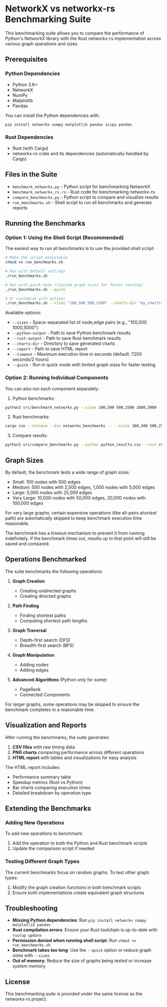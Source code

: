 # NetworkX vs networkx-rs Benchmarking Suite

This benchmarking suite allows you to compare the performance of Python's NetworkX library with the Rust networkx-rs implementation across various graph operations and sizes.

## Prerequisites

### Python Dependencies
- Python 3.6+
- NetworkX
- NumPy
- Matplotlib
- Pandas

You can install the Python dependencies with:
```bash
pip install networkx numpy matplotlib pandas scipy pandas
```

### Rust Dependencies
- Rust (with Cargo)
- networkx-rs crate and its dependencies (automatically handled by Cargo)

## Files in the Suite

- `benchmark_networkx.py` - Python script for benchmarking NetworkX
- `benchmark_networkx_rs.rs` - Rust code for benchmarking networkx-rs
- `compare_benchmarks.py` - Python script to compare and visualize results
- `run_benchmarks.sh` - Shell script to run all benchmarks and generate reports

## Running the Benchmarks

### Option 1: Using the Shell Script (Recommended)

The easiest way to run all benchmarks is to use the provided shell script:

```bash
# Make the script executable
chmod +x run_benchmarks.sh

# Run with default settings
./run_benchmarks.sh

# Run with quick mode (limited graph sizes for faster testing)
./run_benchmarks.sh --quick

# Or customize with options
./run_benchmarks.sh --sizes "100,500 500,2500" --charts-dir "my_charts" --report "my_report.html" --timeout 3600
```

Available options:
- `--sizes` - Space-separated list of node,edge pairs (e.g., "100,500 1000,5000")
- `--python-output` - Path to save Python benchmark results
- `--rust-output` - Path to save Rust benchmark results  
- `--charts-dir` - Directory to save generated charts
- `--report` - Path to save HTML report
- `--timeout` - Maximum execution time in seconds (default: 7200 seconds/2 hours)
- `--quick` - Run in quick mode with limited graph sizes for faster testing

### Option 2: Running Individual Components

You can also run each component separately:

1. Python benchmarks:
```bash
python3 src/benchmark_networkx.py --sizes 100,500 500,2500 1000,5000 --output python_results.csv
```

2. Rust benchmarks:
```bash
cargo run --release --bin networkx_benchmarks -- --sizes 100,500 500,2500 1000,5000 --output rust_results.csv
```

3. Compare results:
```bash
python3 src/compare_benchmarks.py --python python_results.csv --rust rust_results.csv --output-dir charts --report report.html
```

## Graph Sizes

By default, the benchmark tests a wide range of graph sizes:
- Small: 100 nodes with 500 edges
- Medium: 500 nodes with 2,500 edges, 1,000 nodes with 5,000 edges
- Large: 5,000 nodes with 25,000 edges
- Very Large: 10,000 nodes with 50,000 edges, 20,000 nodes with 100,000 edges

For very large graphs, certain expensive operations (like all-pairs shortest path) are automatically skipped to keep benchmark execution time reasonable.

The benchmark has a timeout mechanism to prevent it from running indefinitely. If the benchmark times out, results up to that point will still be saved and compared.

## Operations Benchmarked

The suite benchmarks the following operations:

1. **Graph Creation**
   - Creating undirected graphs
   - Creating directed graphs

2. **Path Finding**
   - Finding shortest paths
   - Computing shortest path lengths

3. **Graph Traversal**
   - Depth-first search (DFS)
   - Breadth-first search (BFS)

4. **Graph Manipulation**
   - Adding nodes
   - Adding edges

5. **Advanced Algorithms** (Python only for some)
   - PageRank
   - Connected Components

For larger graphs, some operations may be skipped to ensure the benchmark completes in a reasonable time.

## Visualization and Reports

After running the benchmarks, the suite generates:

1. **CSV files** with raw timing data
2. **PNG charts** comparing performance across different operations
3. **HTML report** with tables and visualizations for easy analysis

The HTML report includes:
- Performance summary table
- Speedup metrics (Rust vs Python)
- Bar charts comparing execution times
- Detailed breakdown by operation type

## Extending the Benchmarks

### Adding New Operations

To add new operations to benchmark:

1. Add the operation to both the Python and Rust benchmark scripts
2. Update the comparison script if needed

### Testing Different Graph Types

The current benchmarks focus on random graphs. To test other graph types:

1. Modify the graph creation functions in both benchmark scripts
2. Ensure both implementations create equivalent graph structures

## Troubleshooting

- **Missing Python dependencies**: Run `pip install networkx numpy matplotlib pandas`
- **Rust compilation errors**: Ensure your Rust toolchain is up-to-date with `rustup update`
- **Permission denied when running shell script**: Run `chmod +x run_benchmarks.sh`
- **Benchmark takes too long**: Use the `--quick` option or reduce graph sizes with `--sizes`
- **Out of memory**: Reduce the size of graphs being tested or increase system memory

## License

This benchmarking suite is provided under the same license as the networkx-rs project. 